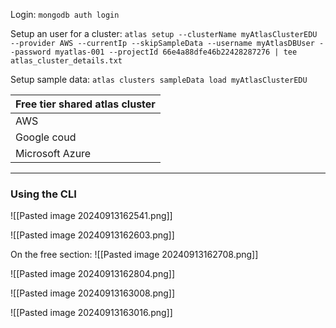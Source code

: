 Login:
`mongodb auth login`

Setup an user for a cluster:
`atlas setup --clusterName myAtlasClusterEDU --provider AWS --currentIp --skipSampleData --username myAtlasDBUser --password myatlas-001 --projectId 66e4a88dfe46b22428287276 | tee atlas_cluster_details.txt`

Setup sample data:
`atlas clusters sampleData load myAtlasClusterEDU`

| Free tier shared atlas cluster |
| ------------------------------ |
| AWS                            |
| Google coud                    |
| Microsoft Azure                |

---

### Using the CLI

![[Pasted image 20240913162541.png]]

![[Pasted image 20240913162603.png]]

On the free section:
![[Pasted image 20240913162708.png]]

![[Pasted image 20240913162804.png]]

![[Pasted image 20240913163008.png]]

![[Pasted image 20240913163016.png]]

